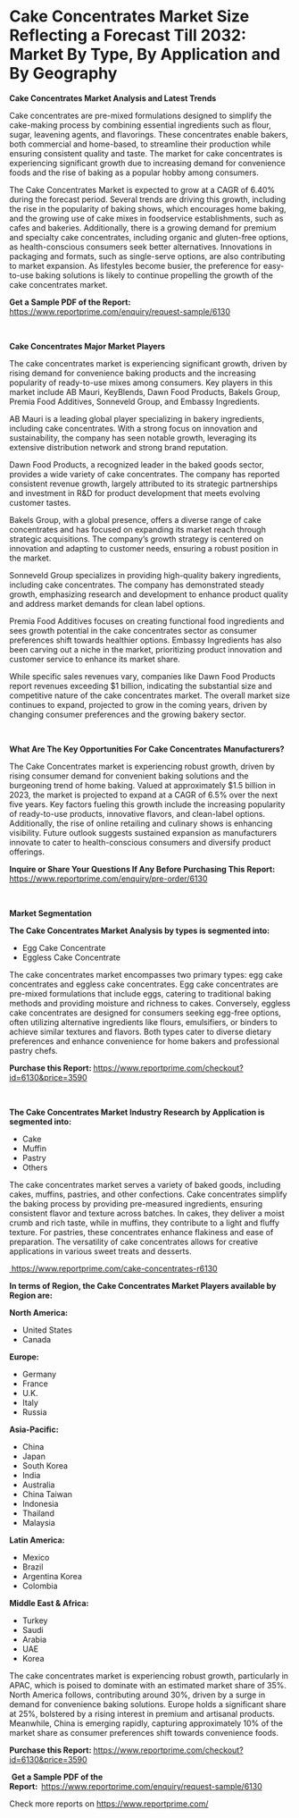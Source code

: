 <p><h1>Cake Concentrates Market Size Reflecting a Forecast Till 2032: Market By Type, By Application and By Geography</h1></p><p><strong>Cake Concentrates Market Analysis and Latest Trends</strong></p>
<p><p>Cake concentrates are pre-mixed formulations designed to simplify the cake-making process by combining essential ingredients such as flour, sugar, leavening agents, and flavorings. These concentrates enable bakers, both commercial and home-based, to streamline their production while ensuring consistent quality and taste. The market for cake concentrates is experiencing significant growth due to increasing demand for convenience foods and the rise of baking as a popular hobby among consumers.</p><p>The Cake Concentrates Market is expected to grow at a CAGR of 6.40% during the forecast period. Several trends are driving this growth, including the rise in the popularity of baking shows, which encourages home baking, and the growing use of cake mixes in foodservice establishments, such as cafes and bakeries. Additionally, there is a growing demand for premium and specialty cake concentrates, including organic and gluten-free options, as health-conscious consumers seek better alternatives. Innovations in packaging and formats, such as single-serve options, are also contributing to market expansion. As lifestyles become busier, the preference for easy-to-use baking solutions is likely to continue propelling the growth of the cake concentrates market.</p></p>
<p><strong>Get a Sample PDF of the Report:&nbsp;</strong> <a href="https://www.reportprime.com/enquiry/request-sample/6130?utm_campaign=2237&utm_medium=2&utm_source=Github&utm_content=ia&utm_term=19032025&utm_id=cake-concentrates">https://www.reportprime.com/enquiry/request-sample/6130</a></p>
<p>&nbsp;</p>
<p><strong>Cake Concentrates Major Market Players</strong></p>
<p><p>The cake concentrates market is experiencing significant growth, driven by rising demand for convenience baking products and the increasing popularity of ready-to-use mixes among consumers. Key players in this market include AB Mauri, KeyBlends, Dawn Food Products, Bakels Group, Premia Food Additives, Sonneveld Group, and Embassy Ingredients.</p><p>AB Mauri is a leading global player specializing in bakery ingredients, including cake concentrates. With a strong focus on innovation and sustainability, the company has seen notable growth, leveraging its extensive distribution network and strong brand reputation.</p><p>Dawn Food Products, a recognized leader in the baked goods sector, provides a wide variety of cake concentrates. The company has reported consistent revenue growth, largely attributed to its strategic partnerships and investment in R&D for product development that meets evolving customer tastes.</p><p>Bakels Group, with a global presence, offers a diverse range of cake concentrates and has focused on expanding its market reach through strategic acquisitions. The company’s growth strategy is centered on innovation and adapting to customer needs, ensuring a robust position in the market.</p><p>Sonneveld Group specializes in providing high-quality bakery ingredients, including cake concentrates. The company has demonstrated steady growth, emphasizing research and development to enhance product quality and address market demands for clean label options.</p><p>Premia Food Additives focuses on creating functional food ingredients and sees growth potential in the cake concentrates sector as consumer preferences shift towards healthier options. Embassy Ingredients has also been carving out a niche in the market, prioritizing product innovation and customer service to enhance its market share.</p><p>While specific sales revenues vary, companies like Dawn Food Products report revenues exceeding $1 billion, indicating the substantial size and competitive nature of the cake concentrates market. The overall market size continues to expand, projected to grow in the coming years, driven by changing consumer preferences and the growing bakery sector.</p></p>
<p>&nbsp;</p>
<p><strong>What Are The Key Opportunities For Cake Concentrates Manufacturers?</strong></p>
<p><p>The Cake Concentrates market is experiencing robust growth, driven by rising consumer demand for convenient baking solutions and the burgeoning trend of home baking. Valued at approximately $1.5 billion in 2023, the market is projected to expand at a CAGR of 6.5% over the next five years. Key factors fueling this growth include the increasing popularity of ready-to-use products, innovative flavors, and clean-label options. Additionally, the rise of online retailing and culinary shows is enhancing visibility. Future outlook suggests sustained expansion as manufacturers innovate to cater to health-conscious consumers and diversify product offerings.</p></p>
<p><strong>Inquire or Share Your Questions If Any Before Purchasing This Report:</strong> <a href="https://www.reportprime.com/enquiry/pre-order/6130?utm_campaign=2237&utm_medium=2&utm_source=Github&utm_content=ia&utm_term=19032025&utm_id=cake-concentrates">https://www.reportprime.com/enquiry/pre-order/6130</a></p>
<p>&nbsp;</p>
<p><strong>Market Segmentation</strong></p>
<p><strong>The Cake Concentrates Market Analysis by types is segmented into:</strong></p>
<p><ul><li>Egg Cake Concentrate</li><li>Eggless Cake Concentrate</li></ul></p>
<p><p>The cake concentrates market encompasses two primary types: egg cake concentrates and eggless cake concentrates. Egg cake concentrates are pre-mixed formulations that include eggs, catering to traditional baking methods and providing moisture and richness to cakes. Conversely, eggless cake concentrates are designed for consumers seeking egg-free options, often utilizing alternative ingredients like flours, emulsifiers, or binders to achieve similar textures and flavors. Both types cater to diverse dietary preferences and enhance convenience for home bakers and professional pastry chefs.</p></p>
<p><strong>Purchase this Report:&nbsp;</strong><a href="https://www.reportprime.com/checkout?id=6130&price=3590&utm_campaign=2237&utm_medium=2&utm_source=Github&utm_content=ia&utm_term=19032025&utm_id=cake-concentrates">https://www.reportprime.com/checkout?id=6130&price=3590</a></p>
<p>&nbsp;</p>
<p><strong>The Cake Concentrates Market Industry Research by Application is segmented into:</strong></p>
<p><ul><li>Cake</li><li>Muffin</li><li>Pastry</li><li>Others</li></ul></p>
<p><p>The cake concentrates market serves a variety of baked goods, including cakes, muffins, pastries, and other confections. Cake concentrates simplify the baking process by providing pre-measured ingredients, ensuring consistent flavor and texture across batches. In cakes, they deliver a moist crumb and rich taste, while in muffins, they contribute to a light and fluffy texture. For pastries, these concentrates enhance flakiness and ease of preparation. The versatility of cake concentrates allows for creative applications in various sweet treats and desserts.</p></p>
<p><a href="https://www.reportprime.com/cake-concentrates-r6130?utm_campaign=2237&utm_medium=2&utm_source=Github&utm_content=ia&utm_term=19032025&utm_id=cake-concentrates">&nbsp;https://www.reportprime.com/cake-concentrates-r6130</a></p>
<p><strong>In terms of Region, the Cake Concentrates Market Players available by Region are:</strong></p>
<p>
    <p> <strong> North America: </strong>
        <ul>
            <li>United States</li>
            <li>Canada</li>
        </ul>
        </p> 
    <p> <strong> Europe: </strong>
        <ul>
            <li>Germany</li>
            <li>France</li>
            <li>U.K.</li>
            <li>Italy</li>
            <li>Russia</li>
        </ul>
        </p> 
    <p> <strong> Asia-Pacific: </strong>
        <ul>
            <li>China</li>
            <li>Japan</li>
            <li>South Korea</li>
            <li>India</li>
            <li>Australia</li>
            <li>China Taiwan</li>
            <li>Indonesia</li>
            <li>Thailand</li>
            <li>Malaysia</li>
        </ul>
        </p> 
    <p> <strong> Latin America: </strong>
        <ul>
            <li>Mexico</li>
            <li>Brazil</li>
            <li>Argentina Korea</li>
            <li>Colombia</li>
        </ul>
        </p> 
    <p> <strong> Middle East & Africa: </strong>
        <ul>
            <li>Turkey</li>
            <li>Saudi</li>
            <li>Arabia</li>
            <li>UAE</li>
            <li>Korea</li>
        </ul>
    </p>
    </p>
<p><p>The cake concentrates market is experiencing robust growth, particularly in APAC, which is poised to dominate with an estimated market share of 35%. North America follows, contributing around 30%, driven by a surge in demand for convenience baking solutions. Europe holds a significant share at 25%, bolstered by a rising interest in premium and artisanal products. Meanwhile, China is emerging rapidly, capturing approximately 10% of the market share as consumer preferences shift towards convenience foods.</p></p>
<p><strong>Purchase this Report: </strong><a href="https://www.reportprime.com/checkout?id=6130&price=3590&utm_campaign=2237&utm_medium=2&utm_source=Github&utm_content=ia&utm_term=19032025&utm_id=cake-concentrates">https://www.reportprime.com/checkout?id=6130&price=3590</a></p>
<p>&nbsp;<strong>Get a Sample PDF of the Report:&nbsp;&nbsp;</strong><a href="https://www.reportprime.com/enquiry/request-sample/6130?utm_campaign=2237&utm_medium=2&utm_source=Github&utm_content=ia&utm_term=19032025&utm_id=cake-concentrates">https://www.reportprime.com/enquiry/request-sample/6130</a></p>
<p><strong></strong></p>
<p>Check more reports on <a href="https://www.reportprime.com/?utm_campaign=2237&utm_medium=2&utm_source=Github&utm_content=ia&utm_term=19032025&utm_id=cake-concentrates">https://www.reportprime.com/</a></p>